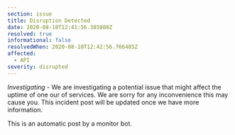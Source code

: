 ```yaml
---
section: issue
title: Disruption Detected
date: 2020-08-10T12:41:56.385808Z
resolved: true
informational: false
resolvedWhen: 2020-08-10T12:42:56.766485Z
affected:
  - API
severity: disrupted
---
```

*Investigating* - We are investigating a potential issue that might affect the uptime of one our of services. We are sorry for any inconvenience this may cause you. This incident post will be updated once we have more information.

This is an automatic post by a monitor bot.
        